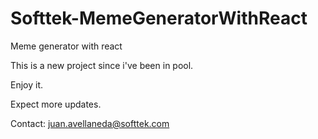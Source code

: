 # Softtek-MemeGeneratorWithReact
Meme generator with react

This is a new project since i've been in pool.

Enjoy it.

Expect more updates.

Contact: juan.avellaneda@softtek.com
